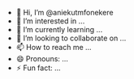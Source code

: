 - 👋 Hi, I’m @aniekutmfonekere
- 👀 I’m interested in ...
- 🌱 I’m currently learning ...
- 💞️ I’m looking to collaborate on ...
- 📫 How to reach me ...
- 😄 Pronouns: ...
- ⚡ Fun fact: ...

<!---
aniekutmfonekere/aniekutmfonekere is a ✨ special ✨ repository because its `README.md` (this file) appears on your GitHub profile.
You can click the Preview link to take a look at your changes.
--->
